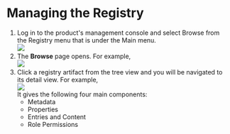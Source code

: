 # Managing the Registry

1.  Log in to the product's management console and select Browse from
    the Registry menu that is under the Main menu.  
    ![](../../assets/img/53125530/53287633.png) 
2.  The **Browse** page opens. For example,  
    ![](../../assets/img/53125530/53287630.png)
3.  Click a registry artifact from the tree view and you will be
    navigated to its detail view. For example,  
    ![](../../assets/img/53125530/53287632.png)   
    It gives the following four main components:
    -   Metadata
    -   Properties
    -   Entries and Content
    -   Role Permissions